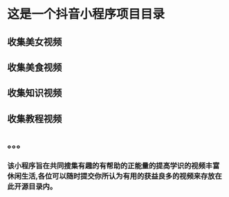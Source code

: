 # 这是一个抖音小程序项目目录
## 收集美女视频
## 收集美食视频
## 收集知识视频
## 收集教程视频
## 。。。
### 该小程序旨在共同搜集有趣的有帮助的正能量的提高学识的视频丰富休闲生活,各位可以随时提交你所认为有用的获益良多的视频来存放在此开源目录内。
